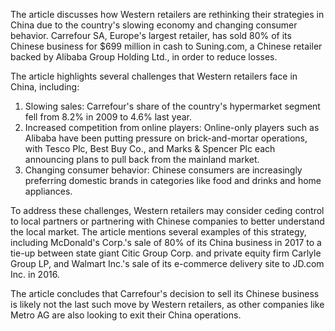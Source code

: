 The article discusses how Western retailers are rethinking their strategies in China due to the country's slowing economy and changing consumer behavior. Carrefour SA, Europe's largest retailer, has sold 80% of its Chinese business for $699 million in cash to Suning.com, a Chinese retailer backed by Alibaba Group Holding Ltd., in order to reduce losses.

The article highlights several challenges that Western retailers face in China, including:

1. Slowing sales: Carrefour's share of the country's hypermarket segment fell from 8.2% in 2009 to 4.6% last year.
2. Increased competition from online players: Online-only players such as Alibaba have been putting pressure on brick-and-mortar operations, with Tesco Plc, Best Buy Co., and Marks & Spencer Plc each announcing plans to pull back from the mainland market.
3. Changing consumer behavior: Chinese consumers are increasingly preferring domestic brands in categories like food and drinks and home appliances.

To address these challenges, Western retailers may consider ceding control to local partners or partnering with Chinese companies to better understand the local market. The article mentions several examples of this strategy, including McDonald's Corp.'s sale of 80% of its China business in 2017 to a tie-up between state giant Citic Group Corp. and private equity firm Carlyle Group LP, and Walmart Inc.'s sale of its e-commerce delivery site to JD.com Inc. in 2016.

The article concludes that Carrefour's decision to sell its Chinese business is likely not the last such move by Western retailers, as other companies like Metro AG are also looking to exit their China operations.